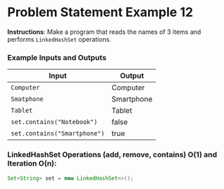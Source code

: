 # Problem Statement Example 12

**Instructions**: Make a program that reads the names of 3 items and performs `LinkedHashSet` operations.

### Example Inputs and Outputs

| **Input**                    | **Output** |
|------------------------------|------------|
| `Computer`                   | Computer   |
| `Smatphone`                  | Smartphone |
| `Tablet`                     | Tablet     |   
| `set.contains("Notebook")`   | false      |
| `set.contains("Smartphone")` | true       |

### LinkedHashSet Operations (add, remove, contains) O(1) and Iteration O(n):

```java
Set<String> set = new LinkedHashSet<>();
```
